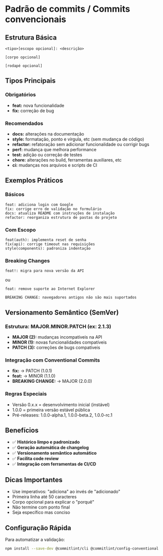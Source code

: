 # Padrão de commits / Commits convencionais

## Estrutura Básica
```
<tipo>[escopo opcional]: <descrição>

[corpo opcional]

[rodapé opcional]
```

## Tipos Principais

### Obrigatórios
- **feat:** nova funcionalidade
- **fix:** correção de bug

### Recomendados
- **docs:** alterações na documentação
- **style:** formatação, ponto e vírgula, etc (sem mudança de código)
- **refactor:** refatoração sem adicionar funcionalidade ou corrigir bugs
- **perf:** mudança que melhora performance
- **test:** adição ou correção de testes
- **chore:** alterações no build, ferramentas auxiliares, etc
- **ci:** mudanças nos arquivos e scripts de CI

## Exemplos Práticos

### Básicos
```
feat: adiciona login com Google
fix: corrige erro de validação no formulário
docs: atualiza README com instruções de instalação
refactor: reorganiza estrutura de pastas do projeto
```

### Com Escopo
```
feat(auth): implementa reset de senha
fix(api): corrige timeout nas requisições
style(components): padroniza indentação
```

### Breaking Changes
```
feat!: migra para nova versão da API
```
ou
```
feat: remove suporte ao Internet Explorer

BREAKING CHANGE: navegadores antigos não são mais suportados
```

## Versionamento Semântico (SemVer)

### Estrutura: MAJOR.MINOR.PATCH (ex: 2.1.3)
- **MAJOR (2):** mudanças incompatíveis na API
- **MINOR (1):** novas funcionalidades compatíveis
- **PATCH (3):** correções de bugs compatíveis

### Integração com Conventional Commits
- **fix:** → PATCH (1.0.1)
- **feat:** → MINOR (1.1.0)  
- **BREAKING CHANGE:** → MAJOR (2.0.0)

### Regras Especiais
- Versão 0.x.x = desenvolvimento inicial (instável)
- 1.0.0 = primeira versão estável pública
- Pré-releases: 1.0.0-alpha.1, 1.0.0-beta.2, 1.0.0-rc.1

## Benefícios
- ✅ **Histórico limpo e padronizado**  
- ✅ **Geração automática de changelog**  
- ✅ **Versionamento semântico automático**  
- ✅ **Facilita code review**  
- ✅ **Integração com ferramentas de CI/CD**

## Dicas Importantes
- Use imperativos: "adiciona" ao invés de "adicionado"
- Primeira linha até 50 caracteres
- Corpo opcional para explicar o "porquê"
- Não termine com ponto final
- Seja específico mas conciso

## Configuração Rápida
Para automatizar a validação:
```bash
npm install --save-dev @commitlint/cli @commitlint/config-conventional
```
